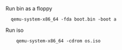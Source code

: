 

Run bin as a floppy
```
  qemu-system-x86_64 -fda boot.bin -boot a
```

Run iso
```
	qemu-system-x86_64 -cdrom os.iso
```